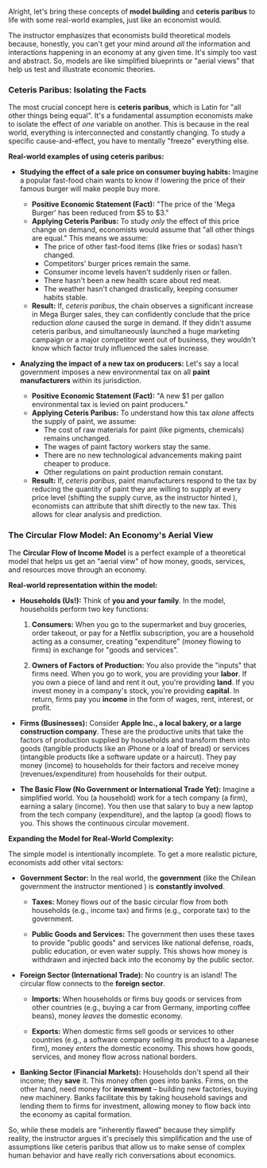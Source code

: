 Alright, let's bring these concepts of **model building** and **ceteris paribus** to life with some real-world examples, just like an economist would.

The instructor emphasizes that economists build theoretical models because, honestly, you can't get your mind around _all_ the information and interactions happening in an economy at any given time. It's simply too vast and abstract. So, models are like simplified blueprints or "aerial views" that help us test and illustrate economic theories.

### Ceteris Paribus: Isolating the Facts

The most crucial concept here is **ceteris paribus**, which is Latin for "all other things being equal". It's a fundamental assumption economists make to isolate the effect of _one_ variable on another. This is because in the real world, everything is interconnected and constantly changing. To study a specific cause-and-effect, you have to mentally "freeze" everything else.

**Real-world examples of using ceteris paribus:**

- **Studying the effect of a sale price on consumer buying habits:** Imagine a popular fast-food chain wants to know if lowering the price of their famous burger will make people buy more.
    
    - **Positive Economic Statement (Fact):** "The price of the 'Mega Burger' has been reduced from $5 to $3."
    - **Applying Ceteris Paribus:** To study _only_ the effect of this price change on demand, economists would assume that "all other things are equal." This means we assume:
        - The price of other fast-food items (like fries or sodas) hasn't changed.
        - Competitors' burger prices remain the same.
        - Consumer income levels haven't suddenly risen or fallen.
        - There hasn't been a new health scare about red meat.
        - The weather hasn't changed drastically, keeping consumer habits stable.
    - **Result:** If, _ceteris paribus_, the chain observes a significant increase in Mega Burger sales, they can confidently conclude that the price reduction _alone_ caused the surge in demand. If they didn't assume ceteris paribus, and simultaneously launched a huge marketing campaign or a major competitor went out of business, they wouldn't know which factor truly influenced the sales increase.
- **Analyzing the impact of a new tax on producers:** Let's say a local government imposes a new environmental tax on all **paint manufacturers** within its jurisdiction.
    
    - **Positive Economic Statement (Fact):** "A new $1 per gallon environmental tax is levied on paint producers."
    - **Applying Ceteris Paribus:** To understand how this tax _alone_ affects the supply of paint, we assume:
        - The cost of raw materials for paint (like pigments, chemicals) remains unchanged.
        - The wages of paint factory workers stay the same.
        - There are no new technological advancements making paint cheaper to produce.
        - Other regulations on paint production remain constant.
    - **Result:** If, _ceteris paribus_, paint manufacturers respond to the tax by reducing the quantity of paint they are willing to supply at every price level (shifting the supply curve, as the instructor hinted ), economists can attribute that shift directly to the new tax. This allows for clear analysis and prediction.
        

### The Circular Flow Model: An Economy's Aerial View

The **Circular Flow of Income Model** is a perfect example of a theoretical model that helps us get an "aerial view" of how money, goods, services, and resources move through an economy.

**Real-world representation within the model:**

- **Households (Us!):** Think of **you and your family**. In the model, households perform two key functions:
    
    1. **Consumers:** When you go to the supermarket and buy groceries, order takeout, or pay for a Netflix subscription, you are a household acting as a consumer, creating "expenditure" (money flowing to firms) in exchange for "goods and services".
        
    2. **Owners of Factors of Production:** You also provide the "inputs" that firms need. When you go to work, you are providing your **labor**. If you own a piece of land and rent it out, you're providing **land**. If you invest money in a company's stock, you're providing **capital**. In return, firms pay you **income** in the form of wages, rent, interest, or profit.
        
- **Firms (Businesses):** Consider **Apple Inc., a local bakery, or a large construction company**. These are the productive units that take the factors of production supplied by households and transform them into goods (tangible products like an iPhone or a loaf of bread) or services (intangible products like a software update or a haircut). They pay money (income) to households for their factors and receive money (revenues/expenditure) from households for their output.
    
- **The Basic Flow (No Government or International Trade Yet):** Imagine a simplified world. You (a household) work for a tech company (a firm), earning a salary (income). You then use that salary to buy a new laptop from the tech company (expenditure), and the laptop (a good) flows to you. This shows the continuous circular movement.

**Expanding the Model for Real-World Complexity:**

The simple model is intentionally incomplete. To get a more realistic picture, economists add other vital sectors:

- **Government Sector:** In the real world, the **government** (like the Chilean government the instructor mentioned ) is **constantly involved**.
    
    - **Taxes:** Money flows _out_ of the basic circular flow from both households (e.g., income tax) and firms (e.g., corporate tax) to the government.
        
    - **Public Goods and Services:** The government then uses these taxes to provide "public goods" and services like national defense, roads, public education, or even water supply. This shows how money is withdrawn and injected back into the economy by the public sector.
        
- **Foreign Sector (International Trade):** No country is an island! The circular flow connects to the **foreign sector**.
    
    - **Imports:** When households or firms buy goods or services from other countries (e.g., buying a car from Germany, importing coffee beans), money _leaves_ the domestic economy.
        
    - **Exports:** When domestic firms sell goods or services to other countries (e.g., a software company selling its product to a Japanese firm), money _enters_ the domestic economy. This shows how goods, services, and money flow across national borders.
        
- **Banking Sector (Financial Markets):** Households don't spend all their income; they **save** it. This money often goes into banks. Firms, on the other hand, need money for **investment** – building new factories, buying new machinery. Banks facilitate this by taking household savings and lending them to firms for investment, allowing money to flow back into the economy as capital formation.
    

So, while these models are "inherently flawed" because they simplify reality, the instructor argues it's precisely this simplification and the use of assumptions like ceteris paribus that allow us to make sense of complex human behavior and have really rich conversations about economics.
